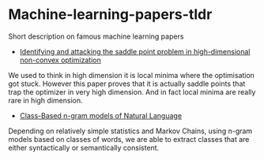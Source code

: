 # Machine-learning-papers-tldr
Short description on famous machine learning papers

* [Identifying and attacking the saddle point problem in high-dimensional non-convex optimization](http://arxiv.org/abs/1406.2572)

We used to think in high dimension it is local minima where the optimisation got stuck. However this paper proves that it is actually saddle points that trap the optimizer in very high dimension. And in fact local minima are really rare in high dimension.

* [Class-Based n-gram models of Natural Language](Machine-learning-papers-tldr/10.1.1.13.9919.pdf)

Depending on relatively simple statistics and Markov Chains, using n-gram models based on classes of words, we are able to extract classes that are either syntactically or semantically consistent.
